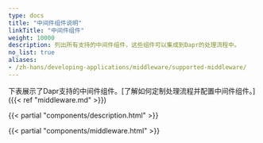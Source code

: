 ```yaml
---
type: docs
title: "中间件组件说明"
linkTitle: "中间件组件"
weight: 10000
description: 列出所有支持的中间件组件，这些组件可以集成到Dapr的处理流程中。
no_list: true
aliases:
- /zh-hans/developing-applications/middleware/supported-middleware/
---
```


下表展示了Dapr支持的中间件组件。[了解如何定制处理流程并配置中间件组件。]({{< ref "middleware.md" >}})

{{< partial "components/description.html" >}}

{{< partial "components/middleware.html" >}}
